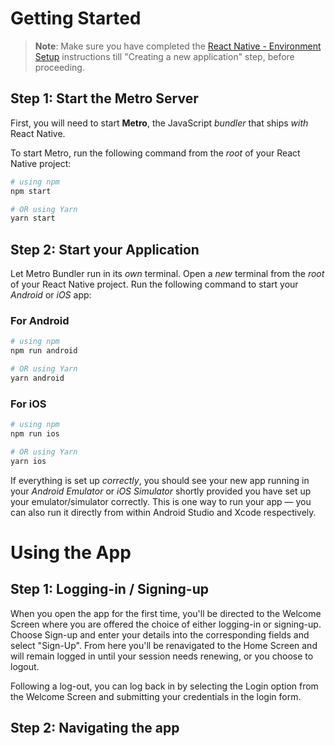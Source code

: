 # Getting Started

>**Note**: Make sure you have completed the [React Native - Environment Setup](https://reactnative.dev/docs/environment-setup) instructions till "Creating a new application" step, before proceeding.

## Step 1: Start the Metro Server

First, you will need to start **Metro**, the JavaScript _bundler_ that ships _with_ React Native.

To start Metro, run the following command from the _root_ of your React Native project:

```bash
# using npm
npm start

# OR using Yarn
yarn start
```

## Step 2: Start your Application

Let Metro Bundler run in its _own_ terminal. Open a _new_ terminal from the _root_ of your React Native project. Run the following command to start your _Android_ or _iOS_ app:

### For Android

```bash
# using npm
npm run android

# OR using Yarn
yarn android
```

### For iOS

```bash
# using npm
npm run ios

# OR using Yarn
yarn ios
```

If everything is set up _correctly_, you should see your new app running in your _Android Emulator_ or _iOS Simulator_ shortly provided you have set up your emulator/simulator correctly.
This is one way to run your app — you can also run it directly from within Android Studio and Xcode respectively.

# Using the App

## Step 1: Logging-in / Signing-up

When you open the app for the first time, you'll be directed to the Welcome Screen where you are offered the choice of either logging-in or signing-up. 
Choose Sign-up and enter your details into the corresponding fields and select "Sign-Up". From here you'll be renavigated to the Home Screen and will remain logged in until your session needs renewing, or you choose to logout.

Following a log-out, you can log back in by selecting the Login option from the Welcome Screen and submitting your credentials in the login form. 

## Step 2: Navigating the app








